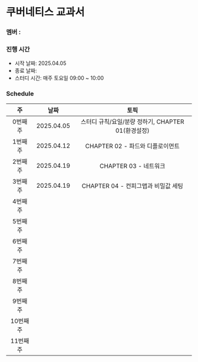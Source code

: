 # 쿠버네티스 교과서

### 멤버 : 

### 진행 시간

* 시작 날짜: 2025.04.05
* 종료 날짜: 
* 스터디 시간: 매주 토요일 09:00 ~ 10:00

### Schedule

|   주    |     날짜     |        토픽        
|:------:|:----------:|:----------------:|
| 0번째 주  | 2025.04.05 | 스터디 규칙/요일/분량 정하기, CHAPTER 01(환경설정) |
| 1번째 주  | 2025.04.12 |  CHAPTER 02 - 파드와 디플로이먼트 |
| 2번째 주  | 2025.04.19 |  CHAPTER 03 - 네트워크 |
| 3번째 주  | 2025.04.19 |  CHAPTER 04 - 컨피그맵과 비밀값 세팅 |
| 4번째 주  |  |        |
| 5번째 주  |  |        |
| 6번째 주  |  |        |
| 7번째 주  |  |        |
| 8번째 주  |  |        |
| 9번째 주  |  |        |
| 10번째 주 |  |        |
| 11번째 주 |  |        |

